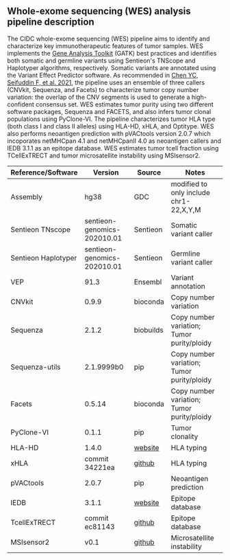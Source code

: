 ## Whole-exome sequencing (WES) analysis pipeline description

The CIDC whole-exome sequencing (WES) pipeline aims to identify and characterize key immunotherapeutic features of tumor samples.  WES implements the [Gene Analysis Toolkit](https://gatk.broadinstitute.org/hc/en-us) (GATK) best practices and identifies both somatic and germline variants using Sentieon's TNScope and Haplotyper algorithms, respectively.  Somatic variants are annotated using the Variant Effect Predictor software.  As recommended in [Chen YC, Seifuddin F, et al. 2021](https://www.biorxiv.org/content/10.1101/2021.02.18.431906v1.full), the pipeline uses an ensemble of three callers (CNVkit, Sequenza, and Facets) to characterize tumor copy number variation:  the overlap of the CNV segments is used to generate a high-confident consensus set.  WES estimates tumor purity using two different software packages, Sequenza and FACETS, and also infers tumor clonal populations using PyClone-VI. The pipeline characterizes tumor HLA type (both class I and class II alleles) using HLA-HD, xHLA, and Optitype.  WES also performs neoantigen prediction with pVACtools version 2.0.7 which incoporates netMHCpan 4.1 and netMHCpanII 4.0 as neoantigen callers and IEDB 3.1.1 as an epitope database.  WES estimates tumor tcell fraction using TCellExTRECT and tumor microsatellite instability using MSIsensor2.

| Reference/Software | Version | Source | Notes |
|--|--|--|--|
| Assembly | hg38 | GDC | modified to only include chr1-22,X,Y,M |
| Sentieon TNscope | sentieon-genomics-202010.01 | Sentieon | Somatic variant caller |
| Sentieon Haplotyper | sentieon-genomics-202010.01 | Sentieon | Germline variant caller |
| VEP  | 91.3  | Ensembl  | Variant annotation |
| CNVkit | 0.9.9 | bioconda | Copy number variation | 
| Sequenza | 2.1.2 | biobuilds  | Copy number variation; Tumor purity/ploidy |
| Sequenza-utils | 2.1.9999b0 | pip  | Copy number variation; Tumor purity/ploidy |
| Facets | 0.5.14  | bioconda | Copy number variation; Tumor purity/ploidy |
| PyClone-VI  | 0.1.1  | pip | Tumor clonality |
| HLA-HD | 1.4.0 | [website](https://www.genome.med.kyoto-u.ac.jp/HLA-HD/) | HLA typing |
| xHLA | commit 34221ea | [github](https://github.com/humanlongevity/HLA) | HLA typing |
| pVACtools  | 2.0.7 | pip | Neoantigen prediction |
| IEDB | 3.1.1 | [website](https://downloads.iedb.org/tools/mhci/3.1.1/)| Epitope database |
| TcellExTRECT | commit ec81143 | [github](https://github.com/McGranahanLab/TcellExTRECT)| Epitope database |
| MSIsensor2 | v0.1  | [github](https://github.com/niu-lab/msisensor2.git) |  Microsatellite instability |
